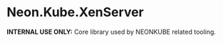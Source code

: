 Neon.Kube.XenServer
===================

**INTERNAL USE ONLY:** Core library used by NEONKUBE related tooling.
